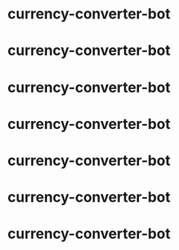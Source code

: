 # currency-converter-bot
# currency-converter-bot
# currency-converter-bot
# currency-converter-bot
# currency-converter-bot
# currency-converter-bot
# currency-converter-bot
